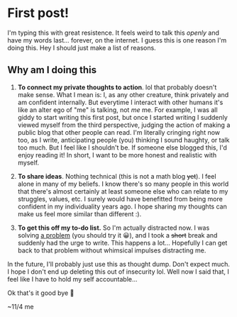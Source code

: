# First post!

I'm typing this with great resistence. It feels weird to talk this *openly* and have my words last... forever, on the internet. I guess this is one reason I'm doing this. Hey I should just make a list of reasons. 

## Why am I doing this

1. **To connect my private thoughts to action**. lol that probably doesn't make sense. What I mean is: I, as any other creature, think privately and am confident internally. But everytime I interact with other humans it's like an alter ego of "me" is talking, not *me* me. For example, I was all giddy to start writing this first post, but once I started writing I suddenly viewed myself from the third perspective, judging the action of making a public blog that other people can read. I'm literally cringing right now too, as I write, anticipating people (you) thinking I sound haughty, or talk too much. But I feel like I shouldn't be. If someone else blogged this, I'd enjoy reading it! In short, I want to be more honest and realistic with myself.

2. **To share ideas**. Nothing technical (this is not a math blog ~~yet~~). I feel alone in many of my beliefs. I know there's so many people in this world that there's almost certainly at least someone else who can relate to my struggles, values, etc. I surely would have benefitted from being more confident in my individuality years ago. I hope sharing my thoughts can make us feel more similar than different :).

3. **To get this off my to-do list.** So I'm actually distracted now. I was solving [a problem](http://usaco.org/index.php?page=viewproblem2&cpid=1069) (you should try it 😀), and I took a ~~short~~ break and suddenly had the urge to write. This happens a lot... Hopefully I can get back to that problem without whimsical impulses distracting me.

In the future, I'll probably just use this as thought dump. Don't expect much. I hope I don't end up deleting this out of insecurity lol. Well now I said that, I feel like I have to hold my self accountable... 

Ok that's it good bye 💙

~11/4 me 
